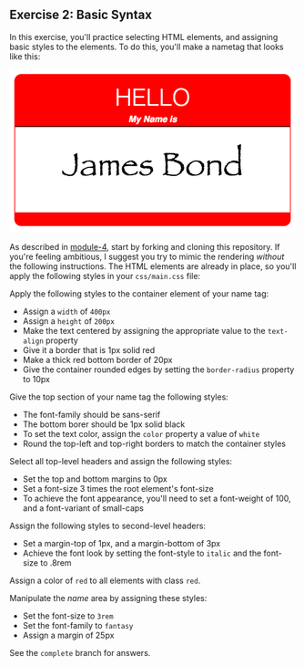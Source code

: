 ## Exercise 2: Basic Syntax
In this exercise, you'll practice selecting HTML elements, and assigning basic styles to the elements. To do this, you'll make a nametag that looks like this:

![complete](imgs/complete.png)

As described in [module-4](https://github.com/info343c-a16/m4-git-intro), start by forking and cloning this repository. If you're feeling ambitious, I suggest you try to mimic the rendering _without_ the following instructions. The HTML elements are already in place, so you'll apply the following styles in your `css/main.css` file:

Apply the following styles to the container element of your name tag:
- Assign a `width` of `400px`
- Assign a `height` of `200px`
- Make the text centered by assigning the appropriate value to the `text-align` property
- Give it a border that is 1px solid red
- Make a thick red bottom border of 20px
- Give the container rounded edges by setting the `border-radius` property to 10px

Give the top section of your name tag the following styles:
- The font-family should be sans-serif
- The bottom borer should be 1px solid black
- To set the text color, assign the `color` property a value of `white`
- Round the top-left and top-right borders to match the container styles

Select all top-level headers and assign the following styles:
- Set the top and bottom margins to 0px
- Set a font-size 3 times the root element's font-size
- To achieve the font appearance, you'll need to set a font-weight of 100, and a font-variant of small-caps

Assign the following styles to second-level headers:
- Set a margin-top of 1px, and a margin-bottom of 3px
- Achieve the font look by setting the font-style to `italic` and the font-size to .8rem

Assign a color of `red` to all elements with class `red`.

Manipulate the _name_ area by assigning these styles:
- Set the font-size to `3rem`
- Set the font-family to `fantasy`
- Assign a margin of 25px

See the `complete` branch for answers.
